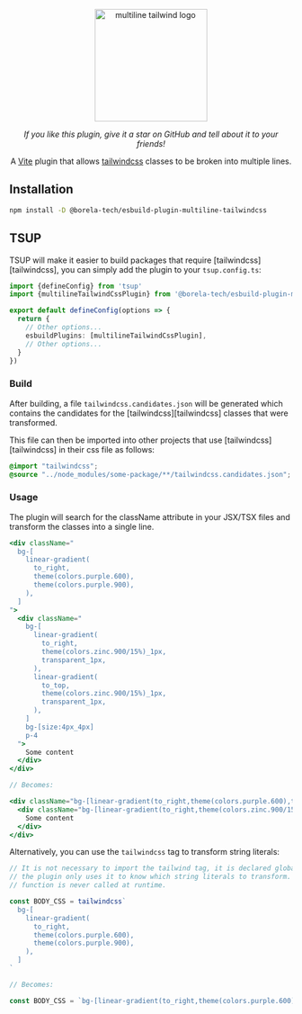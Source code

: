 <p align="center">
  <picture>
    <source
      media="(prefers-color-scheme: dark)" 
      srcset="https://raw.githubusercontent.com/borela-tech/multiline-tailwindcss/refs/heads/main/assets/logo_dark_theme.svg"
      width=200
    >
    <source
      media="(prefers-color-scheme: light)" 
      srcset="https://raw.githubusercontent.com/borela-tech/multiline-tailwindcss/refs/heads/main/assets/logo_light_theme.svg"
      width=200
    >
    <img
      alt="multiline tailwind logo" 
      srcset="https://raw.githubusercontent.com/borela-tech/multiline-tailwindcss/refs/heads/main/assets/logo_light_theme.svg"
      width=200
    >
  </picture>
</p>

<p align="center">
  <em>
    If you like this plugin, give it a star on GitHub and tell about it to your
    friends!
  </em>
</p>

<p align="center">
  A <a href="https://vite.dev/">Vite</a> plugin that allows <a href="https://tailwindcss.com/">tailwindcss</a> 
  classes to be broken into multiple lines.
</p>

## Installation

```bash
npm install -D @borela-tech/esbuild-plugin-multiline-tailwindcss
```

## TSUP

TSUP will make it easier to build packages that require [tailwindcss][tailwindcss],
you can simply add the plugin to your `tsup.config.ts`:

```typescript
import {defineConfig} from 'tsup'
import {multilineTailwindCssPlugin} from '@borela-tech/esbuild-plugin-multiline-tailwindcss'

export default defineConfig(options => {
  return {
    // Other options...
    esbuildPlugins: [multilineTailwindCssPlugin],
    // Other options...
  }
})
```

### Build

After building, a file `tailwindcss.candidates.json` will be generated which
contains the candidates for the [tailwindcss][tailwindcss] classes that were
transformed. 

This file can then be imported into other projects that use [tailwindcss][tailwindcss]
in their css file as follows:

```css
@import "tailwindcss";
@source "../node_modules/some-package/**/tailwindcss.candidates.json";
```

### Usage

The plugin will search for the className attribute in your JSX/TSX files and
transform the classes into a single line.

```jsx
<div className="
  bg-[
    linear-gradient(
      to_right,
      theme(colors.purple.600),
      theme(colors.purple.900),
    ),
  ]
">
  <div className="
    bg-[
      linear-gradient(
        to_right,
        theme(colors.zinc.900/15%)_1px,
        transparent_1px,
      ),
      linear-gradient(
        to_top,
        theme(colors.zinc.900/15%)_1px,
        transparent_1px,
      ),
    ]
    bg-[size:4px_4px]
    p-4
  ">
    Some content
  </div>
</div>

// Becomes:

<div className="bg-[linear-gradient(to_right,theme(colors.purple.600),theme(colors.purple.900))]">
  <div className="bg-[linear-gradient(to_right,theme(colors.zinc.900/15%)_1px,transparent_1px),linear-gradient(to_top,theme(colors.zinc.900/15%)_1px,transparent_1px)] bg-[size:4px_4px] p-4">
    Some content
  </div>
</div>
```

Alternatively, you can use the `tailwindcss` tag to transform string literals:

```js
// It is not necessary to import the tailwind tag, it is declared globally and
// the plugin only uses it to know which string literals to transform. This
// function is never called at runtime.

const BODY_CSS = tailwindcss`
  bg-[
    linear-gradient(
      to_right,
      theme(colors.purple.600),
      theme(colors.purple.900),
    ),
  ]
`

// Becomes:

const BODY_CSS = `bg-[linear-gradient(to_right,theme(colors.purple.600),theme(colors.purple.900))]`
```
